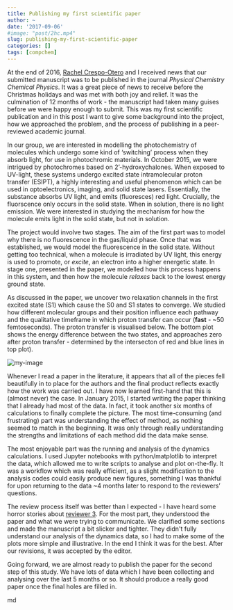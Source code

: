 ```yaml
---
title: Publishing my first scientific paper
author: ~
date: '2017-09-06'
#image: "post/2hc.mp4"
slug: publishing-my-first-scientific-paper
categories: []
tags: [compchem]
---
```

At the end of 2016, [Rachel Crespo-Otero](https://crespootero.wordpress.com/) and I received news that our submitted manuscript was to be published in the journal *Physical Chemistry Chemical Physics*. It was a great piece of news to receive before the Christmas holidays and was met with both joy and relief. It was the culmination of 12 months of work - the manuscript had taken many guises before we were happy enough to submit. This was my first scientific publication and in this post I want to give some background into the project, how we approached the problem, and the process of publishing in a peer-reviewed academic journal.

In our group, we are interested in modelling the photochemistry of molecules which undergo some kind of ‘switching’ process when they absorb light, for use in photochromic materials. In October 2015, we were intrigued by photochromes based on 2’-hydroxychalones. When exposed to UV-light, these systems undergo excited state intramolecular proton transfer (ESIPT), a highly interesting and useful phenomenon which can be used in optoelectronics, imaging, and solid state lasers. Essentially, the substance absorbs UV light, and emits (fluoresces) red light. Crucially, the fluorscence only occurs in the solid state. When in solution, there is no light emission. We were interested in studying the mechanism for how the molecule emits light in the solid state, but not in solution. 

The project would involve two stages. The aim of the first part was to model why there is no fluorescence in the gas/liquid phase. Once that was established, we would model the fluorescence in the solid state. Without getting too technical, when a molecule is irradiated by UV light, this energy is used to promote, or *excite*, an electron into a higher energetic state. In stage one, presented in the paper, we modelled how this process happens in this system, and then how the molecule *relaxes* back to the lowest energy ground state. 

As discussed in the paper, we uncover two relaxation channels in the first excited state (S1) which cause the S0 and S1 states to converge. We studied how different molecular groups and their position influence each pathway and the qualitative timeframe in which proton transfer can occur (**fast** - ~50 femtoseconds). The proton transfer is visualised below. The bottom plot shows the energy difference between the two states, and approaches zero after proton transfer - determined by the intersecton of red and blue lines in top plot).

![my-image](/img/2hc.gif)

Whenever I read a paper in the literature, it appears that all of the pieces fell beautifully in to place for the authors and the final product reflects exactly how the work was carried out. I have now learned first-hand that this is (almost never) the case. In January 2015, I started writing the paper thinking that I already had most of the data. In fact, it took another six months of calculations to finally complete the picture. The most time-consuming (and frustrating) part was understanding the effect of method, as nothing seemed to match in the beginning. It was only through really understanding the strengths and limitations of each method did the data make sense.

The most enjoyable part was the running and analysis of the dynamics calculations. I used Jupyter notebooks with python/matplotlib to interpret the data, which allowed me to write scripts to analyse and plot on-the-fly.  It was a workflow which was really efficient, as a slight modification to the analysis codes could easily produce new figures, something I was thankful for upon returning to the data ~4 months later to respond to the reviewers’ questions. 

The review process itself was better than I expected - I have heard some horror stories about [reviewer 3](https://twitter.com/thirdreviewer?lang=en). For the most part, they understood the paper and what we were trying to communicate. We clarified some sections and made the manuscript a bit slicker and tighter. They didn't fully understand our analysis of the dynamics data, so I had to make some of the plots more simple and illustrative. In the end I think it was for the best. After our revisions, it was accepted by the editor. 

Going forward, we are almost ready to publish the paper for the second step of this study. We have lots of data which I have been collecting and analysing over the last 5 months or so. It should produce a really good paper once the final holes are filled in.

md







